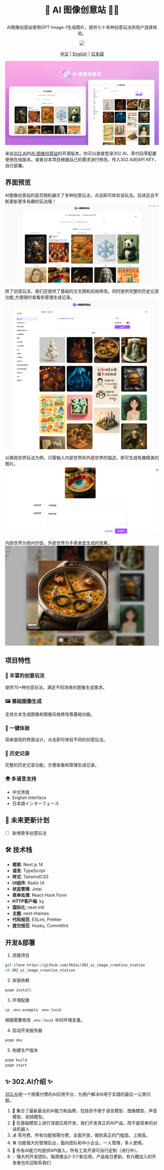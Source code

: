 # <p align="center"> 🎨 AI 图像创意站 🚀✨</p>

<p align="center">AI图像创意站使用GPT-Image-1生成图片，提供七十多种创意玩法供用户选择体验。</p>

<p align="center"><a href="https://302.ai/tools/gptimg/" target="blank"><img src="https://file.302.ai/gpt/imgs/github/20250102/72a57c4263944b73bf521830878ae39a.png" /></a></p >

<p align="center"><a href="README_zh.md">中文</a> | <a href="README.md">English</a> | <a href="README_ja.md">日本語</a></p>

![](docs/302_AI_Image_Creative_Station.png)

来自[302.AI](https://302.ai)的[AI 图像创意站](https://302.ai/tools/gptimg/)的开源版本。你可以直接登录302.AI，零代码零配置使用在线版本。或者对本项目根据自己的需求进行修改，传入302.AI的API KEY，自行部署。

## 界面预览
AI图像创意站的首页随机展示了多种创意玩法，点击即可体验该玩法。后续还会不断更新更多有趣的玩法哦！      
![](docs/302_AI_Image_Creative_Station_screenshot_01.png)

除了创意玩法，我们还提供了基础的文生图和风格修改。同时提供完整的历史记录功能,方便随时查看和管理生成记录。
![](docs/302_AI_Image_Creative_Station_screenshot_02.png)           

以微观世界玩法为例，只需输入内部世界和外部世界的描述，即可生成有趣精美的图片。
![](docs/302_AI_Image_Creative_Station_screenshot_03.png)        

内部世界为扬州炒饭，外部世界为手表表盘生成的效果。
![](docs/302_AI_Image_Creative_Station_screenshot_04.png)        
 
## 项目特性
### 🎨 丰富的创意玩法
提供70+种创意玩法，满足不同场景的图像生成需求。
### 🖼️ 基础图像生成
支持文本生成图像和图像风格修改等基础功能。
### 🎯 一键体验
简单直观的界面设计，点击即可体验不同的创意玩法。
### 📝 历史记录
完整的历史记录功能，方便查看和管理生成记录。
### 🌍 多语言支持
  - 中文界面
  - English Interface
  - 日本語インターフェース

## 🚩 未来更新计划
- [ ] 新增更多创意玩法


## 🛠️ 技术栈

- **框架**: Next.js 14
- **语言**: TypeScript
- **样式**: TailwindCSS
- **UI组件**: Radix UI
- **状态管理**: Jotai
- **表单处理**: React Hook Form
- **HTTP客户端**: ky
- **国际化**: next-intl
- **主题**: next-themes
- **代码规范**: ESLint, Prettier
- **提交规范**: Husky, Commitlint

## 开发&部署
1. 克隆项目
```bash
git clone https://github.com/302ai/302_ai_image_creative_station
cd 302_ai_image_creative_station
```

2. 安装依赖
```bash
pnpm install
```

3. 环境配置
```bash
cp .env.example .env.local
```
根据需要修改 `.env.local` 中的环境变量。

4. 启动开发服务器
```bash
pnpm dev
```

5. 构建生产版本
```bash
pnpm build
pnpm start
```

## ✨ 302.AI介绍 ✨
[302.AI](https://302.ai)是一个按需付费的AI应用平台，为用户解决AI用于实践的最后一公里问题。
1. 🧠 集合了最新最全的AI能力和品牌，包括但不限于语言模型、图像模型、声音模型、视频模型。
2. 🚀 在基础模型上进行深度应用开发，我们开发真正的AI产品，而不是简单的对话机器人
3. 💰 零月费，所有功能按需付费，全面开放，做到真正的门槛低，上限高。
4. 🛠 功能强大的管理后台，面向团队和中小企业，一人管理，多人使用。
5. 🔗 所有AI能力均提供API接入，所有工具开源可自行定制（进行中）。
6. 💡 强大的开发团队，每周推出2-3个新应用，产品每日更新。有兴趣加入的开发者也欢迎联系我们
